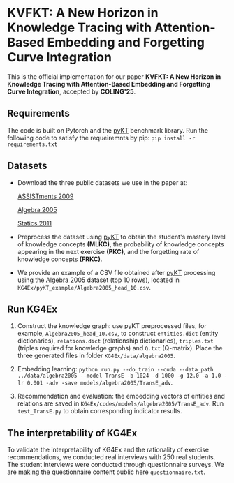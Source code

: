 # KVFKT: A New Horizon in Knowledge Tracing with Attention-Based Embedding and Forgetting Curve Integration

This is the official implementation for our paper **KVFKT: A New Horizon in Knowledge Tracing with Attention-Based Embedding and Forgetting Curve Integration**, accepted by **COLING'25**.




## Requirements
The code is built on Pytorch and the [pyKT](https://github.com/pykt-team/pykt-toolkit/tree/main) benchmark library. Run the following code to satisfy the requeiremnts by pip: `pip install -r requirements.txt`


## Datasets
- Download the three public datasets we use in the paper at:

  [ASSISTments 2009](https://sites.google.com/site/assistmentsdata/home/2009-2010-assistment-data/skill-builder-data-2009-2010)

  [Algebra 2005](https://pslcdatashop.web.cmu.edu/KDDCup/)

  [Statics 2011](https://pslcdatashop.web.cmu.edu/DatasetInfo?datasetId=507)

- Preprocess the dataset using [pyKT](https://github.com/pykt-team/pykt-toolkit/tree/main) to obtain the student's mastery level of knowledge concepts **(MLKC)**, the probability of knowledge concepts appearing in the next exercise **(PKC)**, and the forgetting rate of knowledge concepts **(FRKC)**.

- We provide an example of a CSV file obtained after [pyKT](https://github.com/pykt-team/pykt-toolkit/tree/main) processing using the [Algebra 2005](https://pslcdatashop.web.cmu.edu/KDDCup/) dataset (top 10 rows), located in `KG4Ex/pyKT_example/Algebra2005_head_10.csv`.


## Run KG4Ex

1. Construct the knowledge graph: use pyKT preprocessed files, for example, `Algebra2005_head_10.csv`, to construct `entities.dict` (entity dictionaries), `relations.dict` (relationship dictionaries), `triples.txt` (triples required for knowledge graphs) and `Q.txt` (Q-matrix). Place the three generated files in folder `KG4Ex/data/algebra2005`.

2. Embedding learning: `python run.py --do_train --cuda --data_path ../data/algebra2005 --model TransE -b 1024 -d 1000 -g 12.0 -a 1.0 -lr 0.001 -adv -save models/algebra2005/TransE_adv`.

3. Recommendation and evaluation: the embedding vectors of entities and relations are saved in `KG4Ex/codes/models/algebra2005/TransE_adv`. Run `test_TransE.py` to obtain corresponding indicator results.


## The interpretability of KG4Ex
To validate the interpretability of KG4Ex and the rationality of exercise recommendations, we conducted real interviews with 250 real students. The student interviews were conducted through questionnaire surveys. We are making the questionnaire content public here `questionnaire.txt`.
